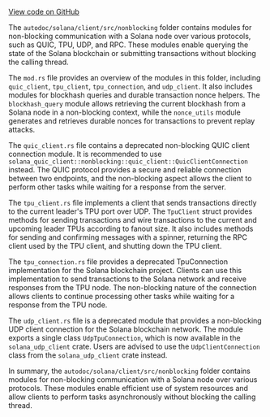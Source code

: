 [View code on GitHub](https://github.com/solana-labs/solana/tree/master/na/client/src/nonblocking)

The `autodoc/solana/client/src/nonblocking` folder contains modules for non-blocking communication with a Solana node over various protocols, such as QUIC, TPU, UDP, and RPC. These modules enable querying the state of the Solana blockchain or submitting transactions without blocking the calling thread.

The `mod.rs` file provides an overview of the modules in this folder, including `quic_client`, `tpu_client`, `tpu_connection`, and `udp_client`. It also includes modules for blockhash queries and durable transaction nonce helpers. The `blockhash_query` module allows retrieving the current blockhash from a Solana node in a non-blocking context, while the `nonce_utils` module generates and retrieves durable nonces for transactions to prevent replay attacks.

The `quic_client.rs` file contains a deprecated non-blocking QUIC client connection module. It is recommended to use `solana_quic_client::nonblocking::quic_client::QuicClientConnection` instead. The QUIC protocol provides a secure and reliable connection between two endpoints, and the non-blocking aspect allows the client to perform other tasks while waiting for a response from the server.

The `tpu_client.rs` file implements a client that sends transactions directly to the current leader's TPU port over UDP. The `TpuClient` struct provides methods for sending transactions and wire transactions to the current and upcoming leader TPUs according to fanout size. It also includes methods for sending and confirming messages with a spinner, returning the RPC client used by the TPU client, and shutting down the TPU client.

The `tpu_connection.rs` file provides a deprecated TpuConnection implementation for the Solana blockchain project. Clients can use this implementation to send transactions to the Solana network and receive responses from the TPU node. The non-blocking nature of the connection allows clients to continue processing other tasks while waiting for a response from the TPU node.

The `udp_client.rs` file is a deprecated module that provides a non-blocking UDP client connection for the Solana blockchain network. The module exports a single class `UdpTpuConnection`, which is now available in the `solana_udp_client` crate. Users are advised to use the `UdpClientConnection` class from the `solana_udp_client` crate instead.

In summary, the `autodoc/solana/client/src/nonblocking` folder contains modules for non-blocking communication with a Solana node over various protocols. These modules enable efficient use of system resources and allow clients to perform tasks asynchronously without blocking the calling thread.
